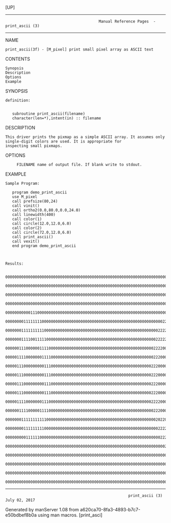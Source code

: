 [UP]

-----------------------------------------------------------------------------------------------------------------------------------
                                             Manual Reference Pages  - print_ascii (3)
-----------------------------------------------------------------------------------------------------------------------------------
                                                                 
NAME

    print_ascii(3f) - [M_pixel] print small pixel array as ASCII text

CONTENTS

    Synopsis
    Description
    Options
    Example

SYNOPSIS

    definition:


       subroutine print_ascii(filename)
       character(len=*),intent(in) :: filename



DESCRIPTION

    This driver prints the pixmap as a simple ASCII array. It assumes only single-digit colors are used. It is appropriate for
    inspecting small pixmaps.

OPTIONS

         FILENAME name of output file. If blank write to stdout.

EXAMPLE

    Sample Program:

       program demo_print_ascii
       use M_pixel
       call prefsize(80,24)
       call vinit()
       call ortho2(0.0,80.0,0.0,24.0)
       call linewidth(400)
       call color(1)
       call circle(12.0,12.0,6.0)
       call color(2)
       call circle(72.0,12.0,6.0)
       call print_ascii()
       call vexit()
       end program demo_print_ascii



    Results:

       00000000000000000000000000000000000000000000000000000000000000000000000000000000
       00000000000000000000000000000000000000000000000000000000000000000000000000000000
       00000000000000000000000000000000000000000000000000000000000000000000000000000000
       00000000000000000000000000000000000000000000000000000000000000000000000000000000
       00000000000111000000000000000000000000000000000000000000000000000000000000000000
       00000000111111110000000000000000000000000000000000000000000000000000022222000000
       00000001111111111000000000000000000000000000000000000000000000000002222222220000
       00000001111001111100000000000000000000000000000000000000000000000022222222222000
       00000011100000011110000000000000000000000000000000000000000000000222200000222200
       00000111100000001111000000000000000000000000000000000000000000000222000000022200
       00000111000000000111000000000000000000000000000000000000000000002220000000002220
       00000111000000000111000000000000000000000000000000000000000000002220000000002220
       00000111000000000111000000000000000000000000000000000000000000002220000000002220
       00000111000000000111000000000000000000000000000000000000000000002220000000002220
       00000111100000001110000000000000000000000000000000000000000000002222000000022220
       00000011110000011110000000000000000000000000000000000000000000000222000000022200
       00000001111111111100000000000000000000000000000000000000000000000020220002202000
       00000000111111111000000000000000000000000000000000000000000000000002222222220000
       00000000011111100000000000000000000000000000000000000000000000000000222222200000
       00000000000000000000000000000000000000000000000000000000000000000000002220000000
       00000000000000000000000000000000000000000000000000000000000000000000000000000000
       00000000000000000000000000000000000000000000000000000000000000000000000000000000
       00000000000000000000000000000000000000000000000000000000000000000000000000000000
       00000000000000000000000000000000000000000000000000000000000000000000000000000000



-----------------------------------------------------------------------------------------------------------------------------------

                                                          print_ascii (3)                                             July 02, 2017

Generated by manServer 1.08 from a620ca70-8fa3-4893-b7c7-e50bdbef8b0a using man macros.
                                                           [print_asci]
